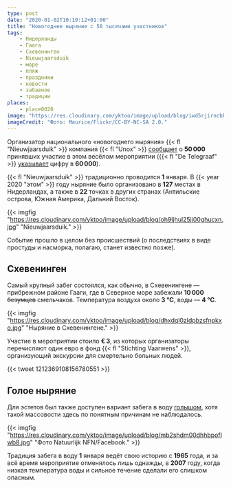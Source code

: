 ```yaml
---
type: post
date: "2020-01-02T10:19:12+01:00"
title: "Новогоднее ныряние с 50 тысячами участников"
tags:
    - Нидерланды
    - Гаага
    - Схевенинген
    - Nieuwjaarsduik
    - море
    - пляж
    - праздники
    - новости
    - забавное
    - традиции
places:
    - place0020
image: "https://res.cloudinary.com/yktoo/image/upload/blog/iwd5rjirncbkgo5iii3h.jpg"
imageCredit: "Фото: Maurice/Flickr/CC-BY-NC-SA 2.0."
---
```


Организатор национального «новогоднего ныряния» {{< fl "Nieuwjaarsduik" >}} компания {{< fl "Unox" >}} [сообщает](https://www.nieuwjaarsduik.info/) о **50 000** принявших участие в этом весёлом мероприятии ({{< fl "De Telegraaf" >}} [указывает](https://www.telegraaf.nl/nieuws/984649991/60-000-mensen-deden-mee-met-de-nieuwjaarsduik) цифру в **60 000**).

{{< fl "Nieuwjaarsduik" >}} традиционно проводится **1** января. В {{< year 2020 "этом" >}} году ныряние было организовано в **127** местах в Нидерландах, а также в **22** точках в других странах (Антильские острова, Южная Америка, Дальний Восток).

<!--more-->

{{< imgfig "https://res.cloudinary.com/yktoo/image/upload/blog/oh9ljhul25jj00ghucxn.jpg" "Nieuwjaarsduik." >}}

Событие прошло в целом без происшествий (о последствиях в виде простуды и насморка, полагаю, станет известно позже).

## Схевенинген

Самый крупный забег состоялся, как обычно, в Схевенингене — прибрежном районе Гааги, где в Северное море забежали **10 000** ~~безумцев~~ смельчаков. Температура воздуха около **3 °C**, воды — **4 °C**.

{{< imgfig "https://res.cloudinary.com/yktoo/image/upload/blog/dhxdql0zldpbzsfnpkxo.jpg" "Ныряние в Схевенингене." >}}

Участие в мероприятии стоило **€ 3**, из которых организаторы перечисляют один евро в фонд {{< fl "Stichting Vaarwens" >}}, организующий экскурсии для смертельно больных людей.

{{< tweet 1212369108156780551 >}}

## Голое ныряние

Для эстетов был также доступен вариант забега в воду [голышом](https://www.natuurlijknfn.nl/blote-nieuwjaarsduik/), хотя такой массовости здесь по понятным причинам не наблюдалось.

{{< imgfig "https://res.cloudinary.com/yktoo/image/upload/blog/mb2shdm00dhhbpoflwb8.jpg" "Фото Natuurlijk NFN/Facebook." >}}

Традиция забега в воду **1** января ведёт свою историю с **1965** года, и за всё время мероприятие отменялось лишь однажды, в **2007** году, когда низкая температура воды и сильное течение сделали его слишком опасным.
